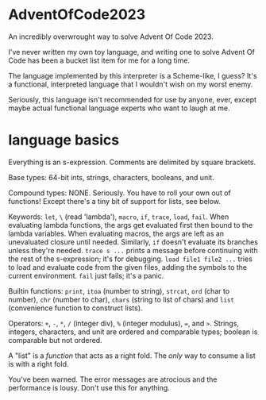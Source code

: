 # AdventOfCode2023
An incredibly overwrought way to solve Advent Of Code 2023.

I've never written my own toy language, and writing one to solve Advent Of Code has been a bucket list item for me for a long time.

The language implemented by this interpreter is a Scheme-like, I guess? It's a functional, interpreted language that I wouldn't wish on my worst enemy.

Seriously, this language isn't recommended for use by anyone, ever, except maybe actual functional language experts who want to laugh at me.

# language basics
Everything is an s-expression. Comments are delimited by square brackets.

Base types: 64-bit ints, strings, characters, booleans, and unit.

Compound types: NONE. Seriously. You have to roll your own out of functions! Except there's a tiny bit of support for lists, see below.

Keywords: `let`, `\` (read 'lambda'), `macro`, `if`, `trace`, `load`, `fail`.
When evaluating lambda functions, the args get evaluated first then bound to the lambda variables. When evaluating macros, the args are left as an unevaluated closure until needed. Similarly, `if` doesn't evaluate its branches unless they're needed. `trace s ...` prints a message before continuing with the rest of the s-expression; it's for debugging. `load file1 file2 ...` tries to load and evaluate code from the given files, adding the symbols to the current environment. `fail` just fails; it's a panic.

Builtin functions: `print`, `itoa` (number to string), `strcat`, `ord` (char to number), `chr` (number to char), `chars` (string to list of chars) and `list` (convenience function to construct lists).

Operators: `+`, `-`, `*`, `/` (integer div), `%` (integer modulus), `=`, and `>`. Strings, integers, characters, and unit are ordered and comparable types; boolean is comparable but not ordered.

A "list" is a _function_ that acts as a right fold. The _only_ way to consume a list is with a right fold.

You've been warned. The error messages are atrocious and the performance is lousy. Don't use this for anything.
